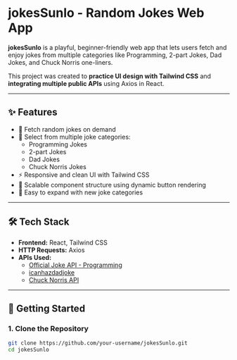 # jokesSunlo - Random Jokes Web App

**jokesSunlo** is a playful, beginner-friendly web app that lets users fetch and enjoy jokes from multiple categories like Programming, 2-part Jokes, Dad Jokes, and Chuck Norris one-liners.

This project was created to **practice UI design with Tailwind CSS** and **integrating multiple public APIs** using Axios in React.

---

## ✨ Features

- 🔁 Fetch random jokes on demand
- 🧠 Select from multiple joke categories:
  - Programming Jokes 
  - 2-part Jokes
  - Dad Jokes
  - Chuck Norris Jokes
- ⚡ Responsive and clean UI with Tailwind CSS
- 🧩 Scalable component structure using dynamic button rendering
- 🎯 Easy to expand with new joke categories

---

## 🛠️ Tech Stack

- **Frontend:** React, Tailwind CSS
- **HTTP Requests:** Axios
- **APIs Used:**
  - [Official Joke API - Programming](https://official-joke-api.appspot.com/jokes/programming/random)
  - [icanhazdadjoke](https://icanhazdadjoke.com/api)
  - [Chuck Norris API](https://api.chucknorris.io/)

---

## 🚀 Getting Started

### 1. Clone the Repository
```bash
git clone https://github.com/your-username/jokesSunlo.git
cd jokesSunlo
